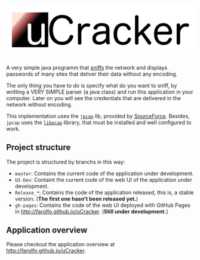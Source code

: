 ![uCracker](/utils/img/uCracker-logo.png)
==========

A very simple java programm that [sniffs](http://en.wikipedia.org/wiki/Packet_analyzer) the network and displays passwords of many sites that deliver their data without any encoding. 

The only thing you have to do is specify what do you want to sniff, by writting a VERY SIMPLE parser (a java class) and run this application in your computer. Later on you will see the credentials that are delivered in the network without encoding.

This implementation uses the [<code>jpcap</code>](http://sourceforge.net/projects/jpcap/) lib, provided by [SourceForce](http://sourceforge.net/). 
Besides, <code>jpcap</code> uses the [<code>libpcap</code>](http://www.tcpdump.org/) library, that must be installed and well configured to work.

Project structure
-----------------

The project is structured by branchs in this way:

* <code>master</code>: Contains the current code of the application under development.
* <code>UI-Dev</code>: Containt the current code of the web UI of the application under development.
* <code>Release\_\*</code>: Contains the code of the application released, this is, a stable version. (**The first one hasn't been released yet.**)
* <code>gh-pages</code>: Contains the code of the web UI deployed with GitHub Pages in http://farolfo.github.io/uCracker. (__Still under development.__)


Application overview
--------------------

Please checkout the application overview at http://farolfo.github.io/uCracker.


